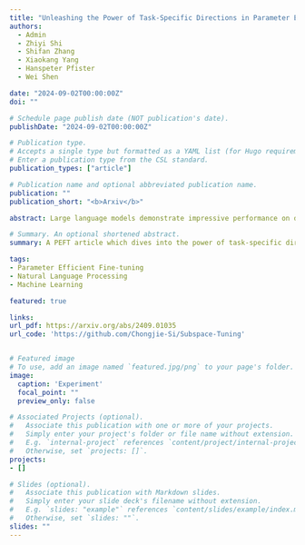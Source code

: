 ```yaml
---
title: "Unleashing the Power of Task-Specific Directions in Parameter Efficient Fine-tuning"
authors:
  - Admin
  - Zhiyi Shi
  - Shifan Zhang
  - Xiaokang Yang
  - Hanspeter Pfister
  - Wei Shen

date: "2024-09-02T00:00:00Z"
doi: ""

# Schedule page publish date (NOT publication's date).
publishDate: "2024-09-02T00:00:00Z"

# Publication type.
# Accepts a single type but formatted as a YAML list (for Hugo requirements).
# Enter a publication type from the CSL standard.
publication_types: ["article"]

# Publication name and optional abbreviated publication name.
publication: ""
publication_short: "<b>Arxiv</b>"

abstract: Large language models demonstrate impressive performance on downstream tasks, yet requiring extensive resource consumption when fully fine-tuning all parameters. To mitigate this, Parameter Efficient Fine-Tuning (PEFT) strategies, such as LoRA, have been developed. In this paper, we delve into the concept of task-specific directions--critical for transitioning large models from pre-trained states to task-specific enhancements in PEFT. We propose a framework to clearly define these directions and explore their properties, and practical utilization challenges. We then introduce a novel approach, LoRA-Dash, which aims to maximize the impact of task-specific directions during the fine-tuning process, thereby enhancing model performance on targeted tasks. Extensive experiments have conclusively demonstrated the effectiveness of LoRA-Dash, and in-depth analyses further reveal the underlying mechanisms of LoRA-Dash.

# Summary. An optional shortened abstract.
summary: A PEFT article which dives into the power of task-specific directions.

tags:
- Parameter Efficient Fine-tuning
- Natural Language Processing
- Machine Learning

featured: true

links:
url_pdf: https://arxiv.org/abs/2409.01035
url_code: 'https://github.com/Chongjie-Si/Subspace-Tuning'


# Featured image
# To use, add an image named `featured.jpg/png` to your page's folder. 
image:
  caption: 'Experiment'
  focal_point: ""
  preview_only: false

# Associated Projects (optional).
#   Associate this publication with one or more of your projects.
#   Simply enter your project's folder or file name without extension.
#   E.g. `internal-project` references `content/project/internal-project/index.md`.
#   Otherwise, set `projects: []`.
projects:
- []

# Slides (optional).
#   Associate this publication with Markdown slides.
#   Simply enter your slide deck's filename without extension.
#   E.g. `slides: "example"` references `content/slides/example/index.md`.
#   Otherwise, set `slides: ""`.
slides: ""
---
```

